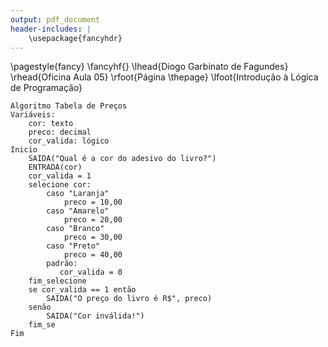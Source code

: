 ```yaml
---
output: pdf_document
header-includes: |
    \usepackage{fancyhdr}
---
```


\pagestyle{fancy}
\fancyhf{}
\lhead{Diogo Garbinato de Fagundes}
\rhead{Oficina Aula 05}
\rfoot{Página \thepage}
\lfoot{Introdução à Lógica de Programação}


```
Algoritmo Tabela de Preços
Variáveis:
    cor: texto
    preco: decimal
    cor_valida: lógico
Inicio
    SAIDA("Qual é a cor do adesivo do livro?")
    ENTRADA(cor)
    cor_valida = 1
    selecione cor:
        caso "Laranja"
            preco = 10,00
        caso "Amarelo"
            preco = 20,00
        caso "Branco"
            preco = 30,00
        caso "Preto"
            preco = 40,00
        padrão:
           cor_valida = 0 
    fim_selecione
    se cor_valida == 1 então
        SAIDA("O preço do livro é R$", preco)
    senão
        SAIDA("Cor inválida!")
    fim_se
Fim
```

